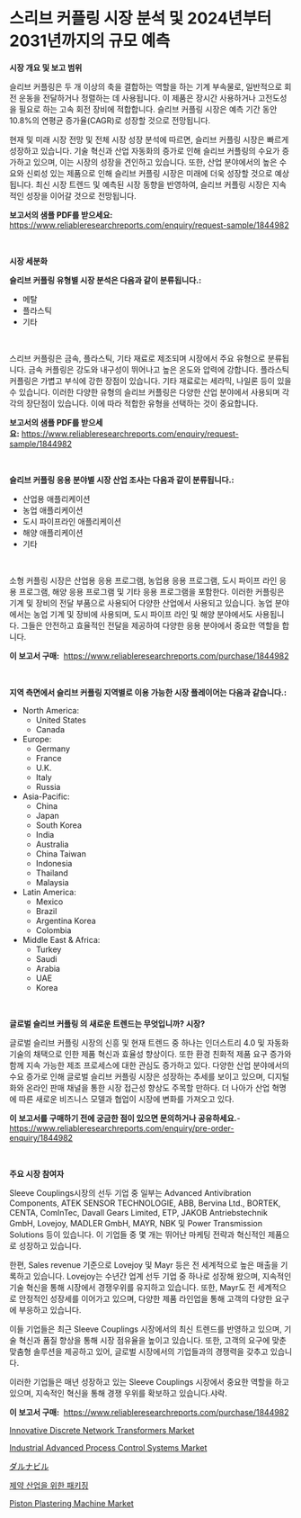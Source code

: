 <p><h1>스리브 커플링 시장 분석 및 2024년부터 2031년까지의 규모 예측</h1></p><p><strong>시장 개요 및 보고 범위</strong></p>
<p><p>슬리브 커플링은 두 개 이상의 축을 결합하는 역할을 하는 기계 부속물로, 일반적으로 회전 운동을 전달하거나 정렬하는 데 사용됩니다. 이 제품은 장시간 사용하거나 고전도성을 필요로 하는 고속 회전 장비에 적합합니다. 슬리브 커플링 시장은 예측 기간 동안 10.8%의 연평균 증가율(CAGR)로 성장할 것으로 전망됩니다.</p><p>현재 및 미래 시장 전망 및 전체 시장 성장 분석에 따르면, 슬리브 커플링 시장은 빠르게 성장하고 있습니다. 기술 혁신과 산업 자동화의 증가로 인해 슬리브 커플링의 수요가 증가하고 있으며, 이는 시장의 성장을 견인하고 있습니다. 또한, 산업 분야에서의 높은 수요와 신뢰성 있는 제품으로 인해 슬리브 커플링 시장은 미래에 더욱 성장할 것으로 예상됩니다. 최신 시장 트렌드 및 예측된 시장 동향을 반영하여, 슬리브 커플링 시장은 지속적인 성장을 이어갈 것으로 전망됩니다.</p></p>
<p><strong>보고서의 샘플 PDF를 받으세요:</strong> <a href="https://www.reliableresearchreports.com/enquiry/request-sample/1844982">https://www.reliableresearchreports.com/enquiry/request-sample/1844982</a></p>
<p>&nbsp;</p>
<p><strong>시장 세분화</strong></p>
<p><strong>슬리브 커플링 유형별 시장 분석은 다음과 같이 분류됩니다.:</strong></p>
<p><ul><li>메탈</li><li>플라스틱</li><li>기타</li></ul></p>
<p>&nbsp;</p>
<p><p>스리브 커플링은 금속, 플라스틱, 기타 재료로 제조되며 시장에서 주요 유형으로 분류됩니다. 금속 커플링은 강도와 내구성이 뛰어나고 높은 온도와 압력에 강합니다. 플라스틱 커플링은 가볍고 부식에 강한 장점이 있습니다. 기타 재료로는 세라믹, 나일론 등이 있을 수 있습니다. 이러한 다양한 유형의 슬리브 커플링은 다양한 산업 분야에서 사용되며 각각의 장단점이 있습니다. 이에 따라 적합한 유형을 선택하는 것이 중요합니다.</p></p>
<p><strong>보고서의 샘플 PDF를 받으세요:</strong>&nbsp;<a href="https://www.reliableresearchreports.com/enquiry/request-sample/1844982">https://www.reliableresearchreports.com/enquiry/request-sample/1844982</a></p>
<p>&nbsp;</p>
<p><strong> 슬리브 커플링 응용 분야별 시장 산업 조사는 다음과 같이 분류됩니다.:</strong></p>
<p><ul><li>산업용 애플리케이션</li><li>농업 애플리케이션</li><li>도시 파이프라인 애플리케이션</li><li>해양 애플리케이션</li><li>기타</li></ul></p>
<p>&nbsp;</p>
<p><p>소형 커플링 시장은 산업용 응용 프로그램, 농업용 응용 프로그램, 도시 파이프 라인 응용 프로그램, 해양 응용 프로그램 및 기타 응용 프로그램을 포함한다. 이러한 커플링은 기계 및 장비의 전달 부품으로 사용되어 다양한 산업에서 사용되고 있습니다. 농업 분야에서는 농업 기계 및 장비에 사용되며, 도시 파이프 라인 및 해양 분야에서도 사용됩니다. 그들은 안전하고 효율적인 전달을 제공하여 다양한 응용 분야에서 중요한 역할을 합니다.</p></p>
<p><strong>이 보고서 구매:</strong>&nbsp; <a href="https://www.reliableresearchreports.com/purchase/1844982">https://www.reliableresearchreports.com/purchase/1844982</a></p>
<p>&nbsp;</p>
<p><strong>지역 측면에서 슬리브 커플링 지역별로 이용 가능한 시장 플레이어는 다음과 같습니다.:</strong></p>
<p><ul>
    <li>
        North America:
        <ul>
            <li>United States</li>
            <li>Canada</li>
        </ul>
    </li>
    <li>
        Europe:
        <ul>
            <li>Germany</li>
            <li>France</li>
            <li>U.K.</li>
            <li>Italy</li>
            <li>Russia</li>
        </ul>
    </li>
    <li>
        Asia-Pacific:
        <ul>
            <li>China</li>
            <li>Japan</li>
            <li>South Korea</li>
            <li>India</li>
            <li>Australia</li>
            <li>China Taiwan</li>
            <li>Indonesia</li>
            <li>Thailand</li>
            <li>Malaysia</li>
        </ul>
    </li>
    <li>
        Latin America:
        <ul>
            <li>Mexico</li>
            <li>Brazil</li>
            <li>Argentina Korea</li>
            <li>Colombia</li>
        </ul>
    </li>
    <li>
        Middle East & Africa:
        <ul>
            <li>Turkey</li>
            <li>Saudi</li>
            <li>Arabia</li>
            <li>UAE</li>
            <li>Korea</li>
        </ul>
    </li>
    </ul></p>
<p>&nbsp;</p>
<p><strong>글로벌 슬리브 커플링 의 새로운 트렌드는 무엇입니까? 시장?</strong></p>
<p><p>글로벌 슬리브 커플링 시장의 신흥 및 현재 트렌드 중 하나는 인더스트리 4.0 및 자동화 기술의 채택으로 인한 제품 혁신과 효율성 향상이다. 또한 환경 친화적 제품 요구 증가와 함께 지속 가능한 제조 프로세스에 대한 관심도 증가하고 있다. 다양한 산업 분야에서의 수요 증가로 인해 글로벌 슬리브 커플링 시장은 성장하는 추세를 보이고 있으며, 디지털화와 온라인 판매 채널을 통한 시장 접근성 향상도 주목할 만하다. 더 나아가 산업 혁명에 따른 새로운 비즈니스 모델과 협업이 시장에 변화를 가져오고 있다.</p></p>
<p><strong>이 보고서를 구매하기 전에 궁금한 점이 있으면 문의하거나 공유하세요.</strong>- <a href="https://www.reliableresearchreports.com/enquiry/pre-order-enquiry/1844982">https://www.reliableresearchreports.com/enquiry/pre-order-enquiry/1844982</a></p>
<p>&nbsp;</p>
<p><strong>주요 시장 참여자</strong></p>
<p><p>Sleeve Couplings시장의 선두 기업 중 일부는 Advanced Antivibration Components, ATEK SENSOR TECHNOLOGIE, ABB, Bervina Ltd., BORTEK, CENTA, ComInTec, Davall Gears Limited, ETP, JAKOB Antriebstechnik GmbH, Lovejoy, MADLER GmbH, MAYR, NBK 및 Power Transmission Solutions 등이 있습니다. 이 기업들 중 몇 개는 뛰어난 마케팅 전략과 혁신적인 제품으로 성장하고 있습니다. </p><p>한편, Sales revenue 기준으로 Lovejoy 및 Mayr 등은 전 세계적으로 높은 매출을 기록하고 있습니다. Lovejoy는 수년간 업계 선두 기업 중 하나로 성장해 왔으며, 지속적인 기술 혁신을 통해 시장에서 경쟁우위를 유지하고 있습니다. 또한, Mayr도 전 세계적으로 안정적인 성장세를 이어가고 있으며, 다양한 제품 라인업을 통해 고객의 다양한 요구에 부응하고 있습니다.</p><p>이들 기업들은 최근 Sleeve Couplings 시장에서의 최신 트렌드를 반영하고 있으며, 기술 혁신과 품질 향상을 통해 시장 점유율을 높이고 있습니다. 또한, 고객의 요구에 맞춘 맞춤형 솔루션을 제공하고 있어, 글로벌 시장에서의 기업들과의 경쟁력을 갖추고 있습니다.</p><p>이러한 기업들은 매년 성장하고 있는 Sleeve Couplings 시장에서 중요한 역할을 하고 있으며, 지속적인 혁신을 통해 경쟁 우위를 확보하고 있습니다.샤락.</p></p>
<p><strong>이 보고서 구매:</strong>&nbsp;&nbsp;<a href="https://www.reliableresearchreports.com/purchase/1844982">https://www.reliableresearchreports.com/purchase/1844982</a></p>
<p><p><a href="https://issuu.com/reportprime-2/docs/innovative-discrete-network-transformers-market-si">Innovative Discrete Network Transformers Market</a></p><p><a href="https://github.com/castoriffic/Market-Research-Report-List-3/blob/main/industrial-advanced-process-control-systems-market.md">Industrial Advanced Process Control Systems Market</a></p><p><a href="https://medium.com/@kepetter535/%E3%83%80%E3%83%AB%E3%83%8A%E3%83%93%E3%83%AB%E3%81%AE%E5%B8%82%E5%A0%B4%E3%82%B7%E3%82%A7%E3%82%A2%E3%81%AE%E6%8E%A8%E7%A7%BB%E3%81%A8%E5%B8%82%E5%A0%B4%E6%88%90%E9%95%B7%E3%83%88%E3%83%AC%E3%83%B3%E3%83%89-2024%E5%B9%B4%E3%81%8B%E3%82%892031%E5%B9%B4%E3%81%BE%E3%81%A7-8e83d2e9d3c6">ダルナビル</a></p><p><a href="https://github.com/nuekbpymrrz5/Market-Research-Report-List-1/blob/main/3511775186078.md">제약 산업을 위한 패키징</a></p><p><a href="https://github.com/yoshih12/Market-Research-Report-List-2/blob/main/piston-plastering-machine-market.md">Piston Plastering Machine Market</a></p></p>
